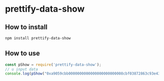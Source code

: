 # prettify-data-show

## How to install
```bash
npm install prettify-data-show
```
## How to use
```javascript
const pShow = require('prettify-data-show');
// u input data
console.log(pShow("0xa9059cbb0000000000000000000000008cbf03872863c93e43707cfe64077147df4889a40000000000000000000000000000000000000000000018e94aff305d13000000"));
```